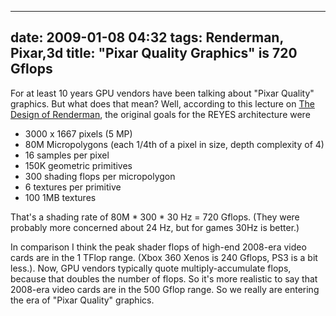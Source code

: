 
---
date: 2009-01-08 04:32
tags: Renderman, Pixar,3d
title: "Pixar Quality Graphics" is 720 Gflops
---

For at least 10 years GPU vendors have been talking about "Pixar Quality"
graphics. But what does that mean? Well, according to this lecture on
[The Design of Renderman](http://graphics.stanford.edu/courses/cs448a-01-fall/lectures/lecture16/walk002.html),
the original goals for the REYES architecture were

* 3000 x 1667 pixels (5 MP)
* 80M Micropolygons (each 1/4th of a pixel in size, depth complexity of 4)
* 16 samples per pixel
* 150K geometric primitives
* 300 shading flops per micropolygon
* 6 textures per primitive
* 100 1MB textures

That's a shading rate of 80M * 300 * 30 Hz = 720 Gflops. (They were probably
more concerned about 24 Hz, but for games 30Hz is better.)

In comparison I
think the peak shader flops of high-end 2008-era video cards are in the 1
TFlop range. (Xbox 360 Xenos is 240 Gflops, PS3 is a bit less.). Now, GPU
vendors typically quote multiply-accumulate flops, because that doubles the
number of flops. So it's more realistic to say that 2008-era video cards are
in the 500 Gflop range. So we really are entering the era of "Pixar Quality"
graphics.
